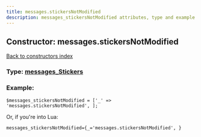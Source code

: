 ```yaml
---
title: messages.stickersNotModified
description: messages_stickersNotModified attributes, type and example
---
```

## Constructor: messages.stickersNotModified  
[Back to constructors index](index.md)






### Type: [messages\_Stickers](../types/messages_Stickers.md)


### Example:

```
$messages_stickersNotModified = ['_' => 'messages.stickersNotModified', ];
```  

Or, if you're into Lua:  


```
messages_stickersNotModified={_='messages.stickersNotModified', }

```


